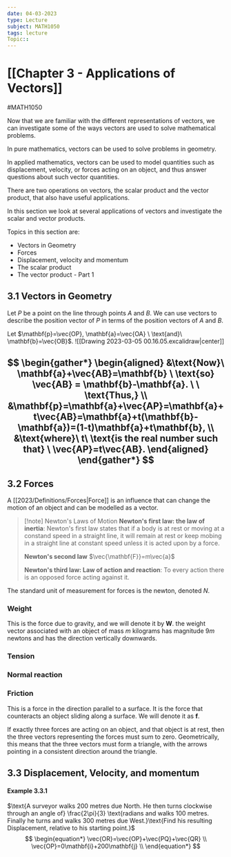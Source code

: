 ```yaml
---
date: 04-03-2023
type: Lecture
subject: MATH1050
tags: lecture
Topic:: 
---
```

# [[Chapter 3 - Applications of Vectors]]
#MATH1050

Now that we are familiar with the different representations of vectors, we can investigate some of the ways vectors are used to solve mathematical problems.

In pure mathematics, vectors can be used to solve problems in geometry.

In applied mathematics, vectors can be used to model quantities such as displacement, velocity, or forces acting on an object, and thus answer questions about such vector quantities.

There are two operations on vectors, the scalar product and the vector product, that also have useful applications.

In this section we look at several applications of vectors and investigate the scalar and vector products.

Topics in this section are:
- Vectors in Geometry
- Forces
- Displacement, velocity and momentum
- The scalar product
- The vector product - Part 1 

## 3.1 Vectors in Geometry

Let $P$ be a point on the line through points $A$ and $B$. We can use vectors to describe the position vector of $P$ in terms of the position vectors of $A$ and $B$.

Let $\mathbf{p}=\vec{OP}, \mathbf{a}=\vec{OA} \ \text{and}\ \mathbf{b}=\vec{OB}$.
![[Drawing 2023-03-05 00.16.05.excalidraw|center]]

$$
\begin{gather*}
\begin{aligned}
&\text{Now}\ \mathbf{a}+\vec{AB}=\mathbf{b} \ \text{so} \vec{AB} = \mathbf{b}-\mathbf{a}. \ \ \text{Thus,} \\
&\mathbf{p}=\mathbf{a}+\vec{AP}=\mathbf{a}+t\vec{AB}=\mathbf{a}+t(\mathbf{b}-\mathbf{a})=(1-t)\mathbf{a}+t\mathbf{b}, \\
&\text{where}\ t\ \text{is the real number such that} \ \vec{AP}=t\vec{AB}.
\end{aligned}
\end{gather*}
$$
---
## 3.2 Forces

A [[2023/Definitions/Forces|Force]] is an influence that can change the motion of an object and can be modelled as a vector.

> [!note] Newton's Laws of Motion
> **Newton's first law: the law of inertia**:
> Newton's first law states that if a body is at rest or moving at a constand speed in a straight line, it will remain at rest or keep mobing in a straight line at constant speed unless it is acted upon by a force.
> 
> **Newton's second law**
> $\vec{\mathbf{F}}=m\vec{a}$
> 
> **Newton's third law: Law of action and reaction**:
> To every action there is an opposed force acting against it.

The standard unit of measurement for forces is the newton, denoted $N$.

### Weight
This is the force due to gravity, and we will denote it by $\mathbf{W}$. the weight vector associated with an object of mass $m$ kilograms has magnitude $9m$ newtons and has the direction vertically downwards.

### Tension

### Normal reaction

### Friction
This is a force in the direction parallel to a surface. It is the force that counteracts an object sliding along a surface. We will denote it as $\mathbf{f}$.

If exactly three forces are acting on an object, and that object is at rest, then the three vectors representing the forces must sum to zero. Geometrically, this means that the three vectors must form a triangle, with the arrows pointing in a consistent direction around the triangle.

## 3.3 Displacement, Velocity, and momentum

#### Example 3.3.1 
$\text{A surveyor walks 200 metres due North. He then turns clockwise through an angle of} \frac{2\pi}{3} \text{radians and walks 100 metres. Finally he turns and walks 300 metres due West.}\text{Find his resulting Displacement, relative to his starting point.}$
$$
\begin{equation*}
\vec{OR}=\vec{OP}+\vec{PQ}+\vec{QR} \\
\vec{OP}=0\mathbf{i}+200\mathbf{j} \\
\end{equation*}
$$